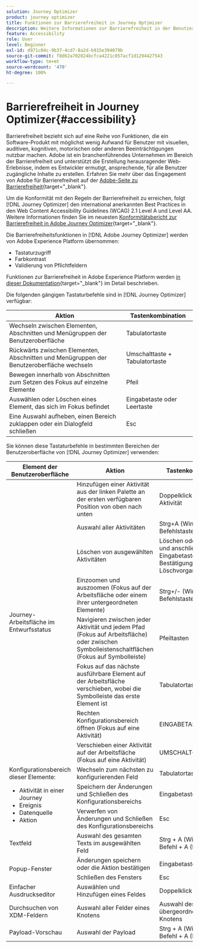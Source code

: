 ```yaml
---
solution: Journey Optimizer
product: journey optimizer
title: Funktionen zur Barrierefreiheit in Journey Optimizer
description: Weitere Informationen zur Barrierefreiheit in der Benutzeroberfläche von Journey Optimizer
feature: Accessibility
role: User
level: Beginner
exl-id: d971c04c-9b37-4cd7-8a2d-b915e394079b
source-git-commit: f8d62a702824bcfca4221c857acf1d1294427543
workflow-type: tm+mt
source-wordcount: '470'
ht-degree: 100%

---
```


# Barrierefreiheit in Journey Optimizer{#accessibility}

Barrierefreiheit bezieht sich auf eine Reihe von Funktionen, die ein Software-Produkt mit möglichst wenig Aufwand für Benutzer mit visuellen, auditiven, kognitiven, motorischen oder anderen Beeinträchtigungen nutzbar machen. Adobe ist ein branchenführendes Unternehmen im Bereich der Barrierefreiheit und unterstützt die Erstellung herausragender Web-Erlebnisse, indem es Entwickler ermutigt, ansprechende, für alle Benutzer zugängliche Inhalte zu erstellen. Erfahren Sie mehr über das Engagement von Adobe für Barrierefreiheit auf der [Adobe-Seite zu Barrierefreiheit](https://www.adobe.com/accessibility.html){target="_blank"}.

Um die Konformität mit den Regeln der Barrierefreiheit zu erreichen, folgt [!DNL Journey Optimizer] den international anerkannten Best Practices in den Web Content Accessibility Guidelines (WCAG) 2.1 Level A und Level AA. Weitere Informationen finden Sie im neuesten [Konformitätsbericht zur Barrierefreiheit in Adobe Journey Optimizer](https://www.adobe.com/accessibility/compliance/adobe-journey-optimizer-2022.html){target="_blank"}.


Die Barrierefreiheitsfunktionen in [!DNL Adobe Journey Optimizer] werden von Adobe Experience Platform übernommen:

* Tastaturzugriff
* Farbkontrast
* Validierung von Pflichtfeldern

Funktionen zur Barrierefreiheit in Adobe Experience Platform werden [in dieser Dokumentation](https://experienceleague.adobe.com/docs/experience-platform/accessibility/features.html?lang=de){target="_blank"} im Detail beschrieben.

Die folgenden gängigen Tastaturbefehle sind in [!DNL Journey Optimizer] verfügbar:

| Aktion | Tastenkombination |
| --- | --- |
| Wechseln zwischen Elementen, Abschnitten und Menügruppen der Benutzeroberfläche | Tabulatortaste |
| Rückwärts zwischen Elementen, Abschnitten und Menügruppen der Benutzeroberfläche wechseln | Umschalttaste + Tabulatortaste |
| Bewegen innerhalb von Abschnitten zum Setzen des Fokus auf einzelne Elemente | Pfeil |
| Auswählen oder Löschen eines Element, das sich im Fokus befindet | Eingabetaste oder Leertaste |
| Eine Auswahl aufheben, einen Bereich zuklappen oder ein Dialogfeld schließen | Esc |

Sie können diese Tastaturbefehle in bestimmten Bereichen der Benutzeroberfläche von [!DNL Journey Optimizer] verwenden:

<table>
  <thead>
    <tr>
      <th>Element der Benutzeroberfläche</th>
      <th>Aktion</th>
      <th>Tastenkombination</th>
    </tr>
  </thead>
  <tr>
    <td rowspan="8">Journey-Arbeitsfläche im Entwurfsstatus</td>
    <td>Hinzufügen einer Aktivität aus der linken Palette an der ersten verfügbaren Position von oben nach unten</td>
    <td>Doppelklick auf die Aktivität</td>
  </tr>
  <tr>
    <td>Auswahl aller Aktivitäten</td>
    <td>Strg+A (Windows)<br/>Befehlstaste+A (Mac)</td>
  </tr>
  <tr>
    <td>Löschen von ausgewählten Aktivitäten</td>
    <td>Löschen oder Rücktaste und anschließend Eingabetaste zur Bestätigung des Löschvorgangs</td>
  </tr>
  <tr>
    <td>Einzoomen und auszoomen (Fokus auf der Arbeitsfläche oder einem ihrer untergeordneten Elemente)</td>
    <td>Strg+/- (Windows) oder Befehlstaste+/- (Mac)</td>
  </tr>  
  <tr>
    <td>Navigieren zwischen jeder Aktivität und jedem Pfad (Fokus auf Arbeitsfläche) oder zwischen Symbolleistenschaltflächen (Fokus auf Symbolleiste)</td>
    <td>Pfeiltasten</td>
  </tr>   
  <tr>
    <td>Fokus auf das nächste ausführbare Element auf der Arbeitsfläche verschieben, wobei die Symbolleiste das erste Element ist</td>
    <td>Tabulatortaste</td>
  </tr>  
  <tr>
    <td>Rechten Konfigurationsbereich öffnen (Fokus auf eine Aktivität)</td>
    <td>EINGABETASTE</td>
  </tr>   
  <tr>
    <td>Verschieben einer Aktivität auf der Arbeitsfläche (Fokus auf eine Aktivität)</td>
    <td>UMSCHALT+PFEILtasten</td>
  </tr>  
  <tr>
  <td rowspan="3">
  Konfigurationsbereich dieser Elemente:
<ul>
  <li>Aktivität in einer Journey</li>
  <li>Ereignis</li>
  <li>Datenquelle</li>
  <li>Aktion</li>
</ul>
  </td>
    <td>Wechseln zum nächsten zu konfigurierenden Feld</td>
    <td>Tabulatortaste</td>
  </tr>
  <tr>
    <td>Speichern der Änderungen und Schließen des Konfigurationsbereichs</td>
    <td>Eingabetaste</td>
  </tr>
  <tr>
    <td>Verwerfen von Änderungen und Schließen des Konfigurationsbereichs</td>
    <td>Esc</td>
  </tr>
<!-- //Ajouter ce raccourci quand il marchera (actuellement, le raccourci Ctrl/Cmd+F du navigateur a priorité sur celui de AJO).//
  <tr>
    <td>Page with a search bar</td>
    <td>Select the search bar</td>
    <td>Ctrl/Command + F</td>
  </tr>
-->
  <tr>
    <td>Textfeld</td>
    <td>Auswahl des gesamten Texts im ausgewählten Feld</td>
    <td>Strg + A (Windows)<br/>Befehl + A (Mac)</td>
  </tr>
  <tr>
    <td rowspan="2">Popup-Fenster</td>
    <td>Änderungen speichern oder die Aktion bestätigen</td>
    <td>Eingabetaste</td>
  </tr>
  <tr>
    <td>Schließen des Fensters</td>
    <td>Esc</td>
  </tr>
  <tr>
    <td>Einfacher Ausdruckseditor</td>
    <td>Auswählen und Hinzufügen eines Feldes</td>
    <td>Doppelklick auf ein Feld</td>
  </tr>
  <tr>
    <td>Durchsuchen von XDM-Feldern</td>
    <td>Auswahl aller Felder eines Knotens</td>
    <td>Auswahl des übergeordneten Knotens</td>
  </tr>
  <tr>
    <td>Payload-Vorschau</td>
    <td>Auswahl der Payload</td>
    <td>Strg + A (Windows)<br/>Befehl + A (Mac)</td>
  </tr>
</table>
